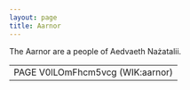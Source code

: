 ```yaml
---
layout: page
title: Aarnor
---
```


The Aarnor are a people of Aedvaeth Nażatalii. 

<table style="text-align: center">
  <tr>
    <td> PAGE V0lLOmFhcm5vcg (WIK:aarnor) </td>
  </tr>
<table style="text-align: center">  
